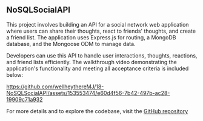 ## NoSQLSocialAPI

This project involves building an API for a social network web application where users can share their thoughts, react to friends' thoughts, and create a friend list. The application uses Express.js for routing, a MongoDB database, and the Mongoose ODM to manage data.

Developers can use this API to handle user interactions, thoughts, reactions, and friend lists efficiently. The walkthrough video demonstrating the application's functionality and meeting all acceptance criteria is included below:



https://github.com/wellheythereMJ/18-NoSQLSocialAPI/assets/153553474/e60d4f56-7b42-497b-ac28-19909c71a932



For more details and to explore the codebase, visit the [GitHub repository](https://github.com/wellheythereMJ/18-NoSQLSocialAPI)
